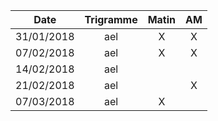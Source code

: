 |Date | Trigramme | Matin  | AM  |
|-----|:---------:|:------:|:---:|
| 31/01/2018 | ael |   X   |  X  |
| 07/02/2018 | ael |   X   |  X  |
| 14/02/2018 | ael |       |     |
| 21/02/2018 | ael |       |  X  |
| 07/03/2018 | ael |   X   |     |
